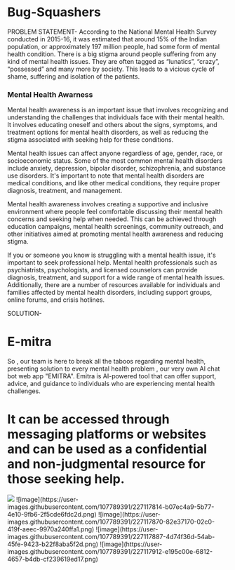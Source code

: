 # Bug-Squashers

PROBLEM STATEMENT-
According to the National Mental Health Survey conducted in 2015-16, it was estimated that around 15% of the Indian population, or approximately 197 million people, had some form of mental health condition.
There is a big stigma around people suffering from any kind of mental health issues. They are often tagged as “lunatics”, “crazy”, “possessed” and many more by society. This leads to a vicious cycle of shame, suffering and isolation of the patients.


<h3>Mental Health Awarness</h3>
<p>Mental health awareness is an important issue that involves recognizing and understanding the challenges that individuals face with their mental health. It involves educating oneself and others about the signs, symptoms, and treatment options for mental health disorders, as well as reducing the stigma associated with seeking help for these conditions.

Mental health issues can affect anyone regardless of age, gender, race, or socioeconomic status. Some of the most common mental health disorders include anxiety, depression, bipolar disorder, schizophrenia, and substance use disorders. It's important to note that mental health disorders are medical conditions, and like other medical conditions, they require proper diagnosis, treatment, and management.

Mental health awareness involves creating a supportive and inclusive environment where people feel comfortable discussing their mental health concerns and seeking help when needed. This can be achieved through education campaigns, mental health screenings, community outreach, and other initiatives aimed at promoting mental health awareness and reducing stigma.

If you or someone you know is struggling with a mental health issue, it's important to seek professional help. Mental health professionals such as psychiatrists, psychologists, and licensed counselors can provide diagnosis, treatment, and support for a wide range of mental health issues. Additionally, there are a number of resources available for individuals and families affected by mental health disorders, including support groups, online forums, and crisis hotlines.</p>

SOLUTION-
<h1>E-mitra</h1>
So , our team is here to break all the taboos regarding mental health, presenting solution to every mental health problem , our very own AI chat bot web app "EMITRA". 
Emitra is AI-powered tool that can offer support, advice, and guidance to individuals who are experiencing mental health challenges. 

It can be accessed through messaging platforms or websites and can be used as a confidential and non-judgmental resource for those seeking help.
=======
<img src="https://emitra-bugsquashers.netlify.app/Images/Colourful%20Scrapbook%20Collage%20Media%20Marketing%20Brainstorm%20Presentation.png">
![image](https://user-images.githubusercontent.com/107789391/227117814-b07ec4a9-5b77-4e10-9fb6-2f5cde6fdc2d.png)
![image](https://user-images.githubusercontent.com/107789391/227117870-82e37170-02c0-419f-aeec-9970a240ffa1.png)
![image](https://user-images.githubusercontent.com/107789391/227117887-4d74f36d-54ab-45fe-9423-b22f8aba5f2d.png)
![image](https://user-images.githubusercontent.com/107789391/227117912-e195c00e-6812-4657-b4db-cf239619ed17.png)


